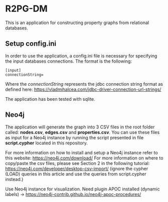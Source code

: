 # R2PG-DM

This is an application for constructing property graphs from relational databases. 

## Setup config.ini
In order to use the application, a config.ini file is necessary for specifying the input databases connections. The format is the following:

```
[input]
connectionString=
```

Where the *connectionString* represents the jdbc connection string format as defined here: https://vladmihalcea.com/jdbc-driver-connection-url-strings/

The application has been tested with sqlite.

## Neo4j

The application will generate the graph into 3 CSV files in the root folder called: **nodes.csv**, **edges.csv** and **properties.csv**. You can use these files as input for a Neo4j instance by running the script presented in file **script.cypher** located in this repository. 

For more information on how to install and setup a Neo4j instance refer to this website: https://neo4j.com/download/
For more information on where to copy/paste the csv files, please see Section 2 in the following tutorial: https://neo4j.com/developer/desktop-csv-import/ (ignore the cypher (LOAD) queries in this article and use the queries from script.cypher instead.)

Use Neo4j instance for visualization. Need plugin APOC installed (dynamic labels) -> https://neo4j-contrib.github.io/neo4j-apoc-procedures/

